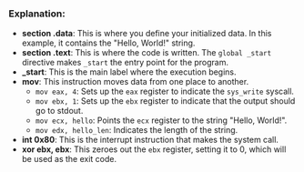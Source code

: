     
### Explanation:
- **section .data**: This is where you define your initialized data. In this example, it contains the "Hello, World!" string.
- **section .text**: This is where the code is written. The `global _start` directive makes `_start` the entry point for the program.
- **_start**: This is the main label where the execution begins.
- **mov**: This instruction moves data from one place to another.
  - `mov eax, 4`: Sets up the `eax` register to indicate the `sys_write` syscall.
  - `mov ebx, 1`: Sets up the `ebx` register to indicate that the output should go to stdout.
  - `mov ecx, hello`: Points the `ecx` register to the string "Hello, World!".
  - `mov edx, hello_len`: Indicates the length of the string.
- **int 0x80**: This is the interrupt instruction that makes the system call.
- **xor ebx, ebx**: This zeroes out the `ebx` register, setting it to 0, which will be used as the exit code.
